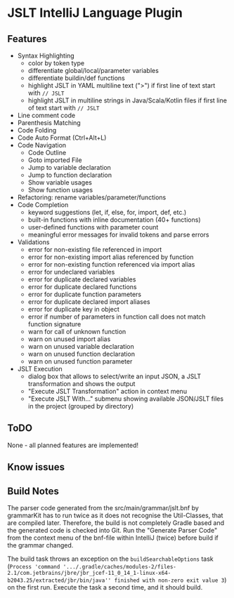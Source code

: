 # JSLT IntelliJ Language Plugin

## Features

* Syntax Highlighting
  * color by token type
  * differentiate global/local/parameter variables
  * differentiate buildin/def functions
  * highlight JSLT in YAML multiline text (">") if first line of text start with `// JSLT`
  * highlight JSLT in multiline strings in Java/Scala/Kotlin files if first line of text start with `// JSLT`
* Line comment code 
* Parenthesis Matching
* Code Folding
* Code Auto Format (Ctrl+Alt+L)
* Code Navigation
  * Code Outline
  * Goto imported File
  * Jump to variable declaration
  * Jump to function declaration
  * Show variable usages
  * Show function usages
* Refactoring: rename variables/parameter/functions
* Code Completion
  * keyword suggestions (let, if, else, for, import, def, etc.)
  * built-in functions with inline documentation (40+ functions)
  * user-defined functions with parameter count
  * meaningful error messages for invalid tokens and parse errors
* Validations
  * error for non-existing file referenced in import
  * error for non-existing import alias referenced by function
  * error for non-existing function referenced via import alias
  * error for undeclared variables
  * error for duplicate declared variables
  * error for duplicate declared functions
  * error for duplicate function parameters
  * error for duplicate declared import aliases
  * error for duplicate key in object
  * error if number of parameters in function call does not match function signature
  * warn for call of unknown function
  * warn on unused import alias
  * warn on unused variable declaration
  * warn on unused function declaration
  * warn on unused function parameter
* JSLT Execution
  * dialog box that allows to select/write an input JSON, a JSLT transformation and shows the output
  * "Execute JSLT Transformation" action in context menu
  * "Execute JSLT With..." submenu showing available JSON/JSLT files in the project (grouped by directory)

## ToDO

None - all planned features are implemented!

## Know issues


## Build Notes

The parser code generated from the src/main/grammar/jslt.bnf by grammarKit has to run twice as it does not recognise the Util-Classes, that are compiled later.
Therefore, the build is not completely Gradle based and the generated code is checked into Git.
Run the "Generate Parser Code" from the context menu of the bnf-file within IntelliJ (twice) before build if the grammar changed.

The build task throws an exception on the `buildSearchableOptions` task (`Process 'command '.../.gradle/caches/modules-2/files-2.1/com.jetbrains/jbre/jbr_jcef-11_0_14_1-linux-x64-b2043.25/extracted/jbr/bin/java'' finished with non-zero exit value 3`) on the first run.
Execute the task a second time, and it should build.